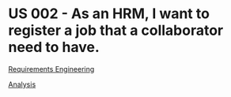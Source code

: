 # US 002 -  As an HRM, I want to register a job that a collaborator need to have.

[Requirements Engineering](01.requirements-engineering/Readme.md)

[Analysis](02.analysis/Readme.md)

